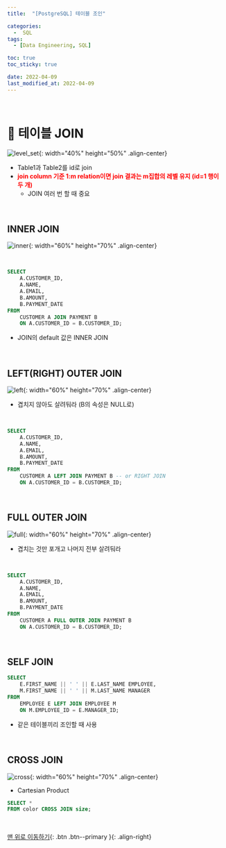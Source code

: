 ```yaml
---
title:  "[PostgreSQL] 테이블 조인" 

categories:
  -  SQL
tags:
  - [Data Engineering, SQL]

toc: true
toc_sticky: true

date: 2022-04-09
last_modified_at: 2022-04-09
---
```



<br>

# 🐘 테이블 JOIN

![level_set](https://user-images.githubusercontent.com/96368476/162577316-0d1ecf1a-2c85-4c6f-969e-e6d1b68c4f74.png){: width="40%" height="50%" .align-center}

- Table1과 Table2를 id로 join
- **<span style="color:red">join column 기준 1:m relation이면 join 결과는 m집합의 레벨 유지 (id=1 행이 두 개)</span>**
  - JOIN 여러 번 할 때 중요


<br>


## INNER JOIN

![inner](https://user-images.githubusercontent.com/96368476/162577877-f1584c71-4d07-4b62-bb29-974c58f9e305.png){: width="60%" height="70%" .align-center}

<br>

``` sql
SELECT 
    A.CUSTOMER_ID,
    A.NAME,
    A.EMAIL,
    B.AMOUNT,
    B.PAYMENT_DATE
FROM 
    CUSTOMER A JOIN PAYMENT B
    ON A.CUSTOMER_ID = B.CUSTOMER_ID;
```

- JOIN의 default 값은 INNER JOIN


<br>


## LEFT(RIGHT) OUTER JOIN

![left](https://user-images.githubusercontent.com/96368476/162577879-bc453277-0b0a-460c-8158-f18f86284ac4.png){: width="60%" height="70%" .align-center}

- 겹치지 않아도 살려둬라 (B의 속성은 NULL로)

<br>

``` sql
SELECT
    A.CUSTOMER_ID,
    A.NAME,
    A.EMAIL,
    B.AMOUNT,
    B.PAYMENT_DATE
FROM 
    CUSTOMER A LEFT JOIN PAYMENT B -- or RIGHT JOIN
    ON A.CUSTOMER_ID = B.CUSTOMER_ID;
```


<br>


## FULL OUTER JOIN

![full](https://user-images.githubusercontent.com/96368476/162577880-352805d0-4a17-4535-bb23-76c778c207a4.png){: width="60%" height="70%" .align-center}

- 겹치는 것만 포개고 나머지 전부 살려둬라

<br>

``` sql
SELECT
    A.CUSTOMER_ID,
    A.NAME,
    A.EMAIL,
    B.AMOUNT,
    B.PAYMENT_DATE
FROM 
    CUSTOMER A FULL OUTER JOIN PAYMENT B 
    ON A.CUSTOMER_ID = B.CUSTOMER_ID;
```


<br>


## SELF JOIN

``` sql
SELECT
    E.FIRST_NAME || ' ' || E.LAST_NAME EMPLOYEE,
    M.FIRST_NAME || ' ' || M.LAST_NAME MANAGER
FROM
    EMPLOYEE E LEFT JOIN EMPLOYEE M
    ON M.EMPLOYEE_ID = E.MANAGER_ID;
```

- 같은 테이블끼리 조인할 때 사용



<br>


## CROSS JOIN

![cross](https://user-images.githubusercontent.com/96368476/162578779-b7ecaf92-54dc-47be-9858-4f1671437db0.png){: width="60%" height="70%" .align-center}

- Cartesian Product

``` sql
SELECT *
FROM color CROSS JOIN size;
```


<br>

[맨 위로 이동하기](#){: .btn .btn--primary }{: .align-right}